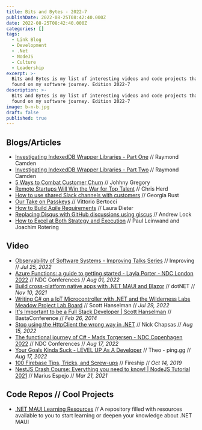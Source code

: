 ```yaml
---
title: Bits and Bytes - 2022-7
publishDate: 2022-08-25T08:42:40.000Z
date: 2022-08-25T08:42:40.000Z
categories: []
tags:
  - Link Blog
  - Development
  - .Net
  - NodeJS
  - Culture
  - Leadership
excerpt: >-
  Bits and Bytes is my list of interesting videos and code projects that I've
  found on my software journey. Edition 2022-7
description: >-
  Bits and Bytes is my list of interesting videos and code projects that I've
  found on my software journey. Edition 2022-7
image: b-n-b.jpg
draft: false
published: true
---
```



## Blogs/Articles

- [Investigating IndexedDB Wrapper Libraries - Part One](https://www.raymondcamden.com/2022/08/17/investigating-indexeddb-wrapper-libraries-part-one) // Raymond Camden
- [Investigating IndexedDB Wrapper Libraries - Part Two](https://www.raymondcamden.com/2022/08/18/investigating-indexeddb-wrapper-libraries-part-two) // Raymond Camden
- [5 Ways to Combat Customer Churn](https://www.fortuitas.com/insights/5-ways-to-combat-customer-churn) // Johhny Gregory
- [Remote Startups Will Win the War for Top Talent](https://future.com/remote-startups-hire-top-talent/) // Chris Herd
- [How to use shared Slack channels with customers](https://ab.bot/blog/how-to-use-shared-slack-channels-with-customers) // Georgia Rust
- [Our Take on Passkeys](https://auth0-com.cdn.ampproject.org/c/s/auth0.com/blog/amp/our-take-on-passkeys/) // Vittorio Bertocci
- [How to Build Agile Requirements](https://improving.com/thoughts/how-to-build-agile-requirements) // Laura Dieter
- [Replacing Disqus with GitHub discussions using giscus](https://andrewlock.net/replacing-disqus-with-github-discussions-using-giscus/) // Andrew Lock
- [How to Excel at Both Strategy and Execution](https://hbr.org/2017/11/how-to-excel-at-both-strategy-and-execution?utm_medium=social&utm_campaign=hbr&utm_source=linkedin&tpcc=orgsocial_edit) // Paul Leinwand and Joachim Rotering

## Video
- [Observability of Software Systems - Improving Talks Series](https://youtu.be/blJ3k1vLxdI) // Improving // _Jul 25, 2022_
- [Azure Functions: a guide to getting started - Layla Porter - NDC London 2022](https://youtu.be/hy_GWqjia3U) // NDC Conferences // _Aug 01, 2022_
- [Build cross-platform native apps with .NET MAUI and Blazor](https://youtu.be/Dr8L7zXxwLI) // dotNET // _Nov 10, 2021_
- [Writing C# on a IoT Microcontroller with .NET and the Wilderness Labs Meadow Project Lab Board](https://youtu.be/U4E5k1yMTzg) // Scott Hanselman // _Jul 29, 2022_
- [It's Important to be a Full Stack Developer | Scott Hanselman](https://youtu.be/Bx17ywo-5nM) // BastaConference // _Feb 26, 2014_
- [Stop using the HttpClient the wrong way in .NET](https://youtu.be/Z6Y2adsMnAA) // Nick Chapsas // _Aug 15, 2022_
- [The functional journey of C# - Mads Torgersen - NDC Copenhagen 2022](https://youtu.be/CLKZ7ZgVido) // NDC Conferences // _Aug 17, 2022_
- [Your Goals Kinda Suck - LEVEL UP As A Developer](https://youtu.be/rzwaaWH0ksk) // Theo - ping․gg // _Aug 17, 2022_
- [100 Firebase Tips, Tricks, and Screw-ups](https://youtu.be/iWEgpdVSZyg) // Fireship // _Oct 14, 2019_
- [NestJS Crash Course: Everything you need to know! | NodeJS Tutorial 2021](https://youtu.be/2n3xS89TJMI) // Marius Espejo // _Mar 21, 2021_

## Code Repos // Cool Projects
- [.NET MAUI Learning Resources](https://github.com/jfversluis/learn-dotnet-maui) // A repository filled with resources available to you to start learning or deepen your knowledge about .NET MAUI

